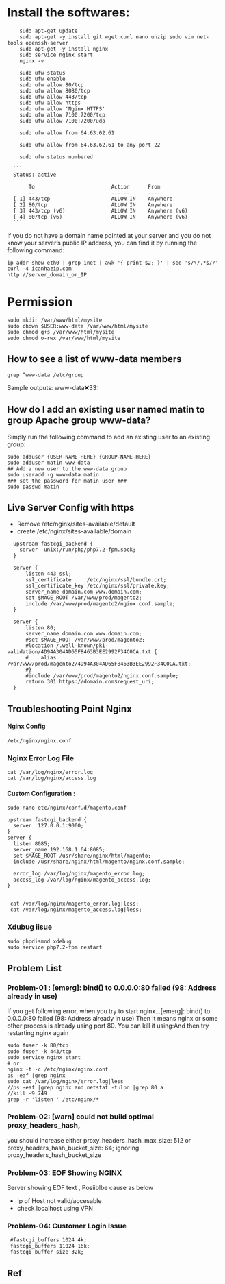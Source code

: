 

 # Install the softwares: 
 
        sudo apt-get update
        sudo apt-get -y install git wget curl nano unzip sudo vim net-tools openssh-server 
        sudo apt-get -y install nginx
        sudo service nginx start
        nginx -v    
        
        sudo ufw status 
        sudo ufw enable  
        sudo ufw allow 80/tcp 
        sudo ufw allow 8080/tcp      
        sudo ufw allow 443/tcp   
        sudo ufw allow https
        sudo ufw allow 'Nginx HTTPS'        
        sudo ufw allow 7100:7200/tcp
        sudo ufw allow 7100:7200/udp
        
        sudo ufw allow from 64.63.62.61
        
        sudo ufw allow from 64.63.62.61 to any port 22
        
        sudo ufw status numbered
        
      ```  
      Status: active

           To                         Action      From
           --                         ------      ----
      [ 1] 443/tcp                    ALLOW IN    Anywhere
      [ 2] 80/tcp                     ALLOW IN    Anywhere
      [ 3] 443/tcp (v6)               ALLOW IN    Anywhere (v6)
      [ 4] 80/tcp (v6)                ALLOW IN    Anywhere (v6)
      ```
If you do not have a domain name pointed at your server and you do not know your server’s public IP address, you can find it by running the following command:

    ip addr show eth0 | grep inet | awk '{ print $2; }' | sed 's/\/.*$//' 
    curl -4 icanhazip.com 
    http://server_domain_or_IP


# Permission 

    sudo mkdir /var/www/html/mysite
    sudo chown $USER:www-data /var/www/html/mysite
    sudo chmod g+s /var/www/html/mysite
    sudo chmod o-rwx /var/www/html/mysite
    
    
##  How to see a list of www-data members

    grep ^www-data /etc/group

Sample outputs: www-data:x:33:

## How do I add an existing user named matin to group Apache group www-data?
Simply run the following command to add an existing user to an existing group:

    sudo adduser {USER-NAME-HERE} {GROUP-NAME-HERE}
    sudo adduser matin www-data         
    ## Add a new user to the www-data group 
    sudo useradd -g www-data matin
    ### set the password for matin user ###
    sudo passwd matin

## Live Server Config with https
 - Remove /etc/nginx/sites-available/default
 -  create  /etc/nginx/sites-available/domain

 ```
   upstream fastcgi_backend {
     server  unix:/run/php/php7.2-fpm.sock;
   }

   server {
       listen 443 ssl;
       ssl_certificate     /etc/nginx/ssl/bundle.crt;
       ssl_certificate_key /etc/nginx/ssl/private.key;
       server_name domain.com www.domain.com;
       set $MAGE_ROOT /var/www/prod/magento2;
       include /var/www/prod/magento2/nginx.conf.sample;
   }

   server {
       listen 80;
       server_name domain.com www.domain.com;
       #set $MAGE_ROOT /var/www/prod/magento2;
       #location /.well-known/pki-validation/4D94A304AD65F8463B3EE2992F34C0CA.txt {
       #    alias /var/www/prod/magento2/4D94A304AD65F8463B3EE2992F34C0CA.txt;
       #}
       #include /var/www/prod/magento2/nginx.conf.sample;
       return 301 https://domain.com$request_uri;
   }
 ```



## Troubleshooting Point Nginx


#### Nginx Config 

    /etc/nginx/nginx.conf
 

### Nginx Error Log File

    cat /var/log/nginx/error.log
    cat /var/log/nginx/access.log
    
 #### Custom Configuration :

    sudo nano etc/nginx/conf.d/magento.conf 
    
    upstream fastcgi_backend {
      server  127.0.0.1:9000;
    }
    server {
      listen 8085;
      server_name 192.168.1.64:8085;
      set $MAGE_ROOT /usr/share/nginx/html/magento;
      include /usr/share/nginx/html/magento/nginx.conf.sample;

      error_log /var/log/nginx/magento_error.log;
      access_log /var/log/nginx/magento_access.log;
    }
    
    
     cat /var/log/nginx/magento_error.log|less;
     cat /var/log/nginx/magento_access.log|less;
    
 ### Xdubug iisue
 
    sudo phpdismod xdebug
    sudo service php7.2-fpm restart
    
## Problem List

### Problem-01 : [emerg]: bind() to 0.0.0.0:80 failed (98: Address already in use)
If you get following error, when you try to start nginx…[emerg]: bind() to 0.0.0.0:80 failed (98: Address already in use)
Then it means nginx or some other process is already using port 80. You can kill it using:And then try restarting nginx again
 
    sudo fuser -k 80/tcp 
    sudo fuser -k 443/tcp
    sudo service nginx start
    # or
    nginx -t -c /etc/nginx/nginx.conf 
    ps -eaf |grep nginx 
    sudo cat /var/log/nginx/error.log|less 
    //ps -eaf |grep nginx and netstat -tulpn |grep 80 a
    //kill -9 749 
    grep -r 'listen ' /etc/nginx/* 
 

### Problem-02: [warn] could not build optimal proxy_headers_hash, 

you should increase either proxy_headers_hash_max_size: 512 or proxy_headers_hash_bucket_size: 64; ignoring proxy_headers_hash_bucket_size


### Problem-03: EOF Showing NGINX


Server showing EOF text , Posiiblbe cause as below

-  Ip of Host not valid/accesable
-  check localhost using VPN
 

### Problem-04:  Customer Login Issue 


     #fastcgi_buffers 1024 4k;
     fastcgi_buffers 11024 16k;
     fastcgi_buffer_size 32k;


 
 ## Ref
 
 

